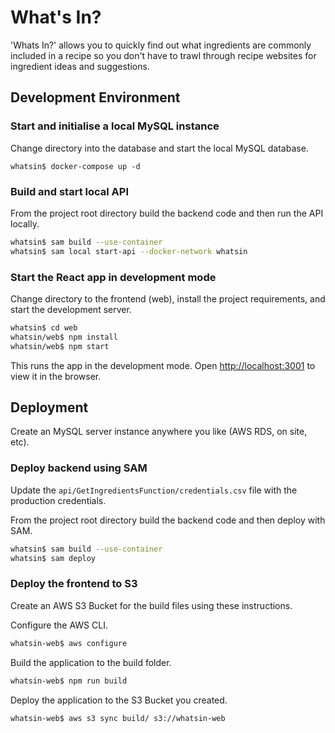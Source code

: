 # What's In?

'Whats In?' allows you to quickly find out what ingredients are commonly included in a recipe so you don't have to trawl through recipe websites for ingredient ideas and suggestions.

## Development Environment

### Start and initialise a local MySQL instance

Change directory into the database and start the local MySQL database.

```shell
whatsin$ docker-compose up -d
```

### Build and start local API

From the project root directory build the backend code and then run the API locally.

```bash
whatsin$ sam build --use-container
whatsin$ sam local start-api --docker-network whatsin
```

### Start the React app in development mode

Change directory to the frontend (web), install the project requirements, and start the development server.

```bash
whatsin$ cd web
whatsin/web$ npm install
whatsin/web$ npm start
```

This runs the app in the development mode. Open [http://localhost:3001](http://localhost:3001) to view it in the browser.

## Deployment

Create an MySQL server instance anywhere you like (AWS RDS, on site, etc).

### Deploy backend using SAM

Update the `api/GetIngredientsFunction/credentials.csv` file with the production credentials.

From the project root directory build the backend code and then deploy with SAM.

```bash
whatsin$ sam build --use-container
whatsin$ sam deploy
```

### Deploy the frontend to S3

Create an AWS S3 Bucket for the build files using these instructions.

Configure the AWS CLI.

```bash
whatsin-web$ aws configure
```

Build the application to the build folder.

```bash
whatsin-web$ npm run build
```

Deploy the application to the S3 Bucket you created.

```bash
whatsin-web$ aws s3 sync build/ s3://whatsin-web
```
